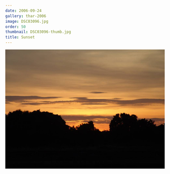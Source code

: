 ```yaml
---
date: 2006-09-24
gallery: thar-2006
image: DSC03096.jpg
order: 50
thumbnail: DSC03096-thumb.jpg
title: Sunset
---
```


![Sunset](./DSC03096.jpg)